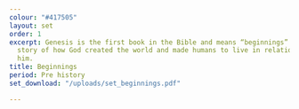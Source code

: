 ```yaml
---
colour: "#417505"
layout: set
order: 1
excerpt: Genesis is the first book in the Bible and means “beginnings”. It tells the
  story of how God created the world and made humans to live in relationship with
  him.
title: Beginnings
period: Pre history
set_download: "/uploads/set_beginnings.pdf"

---
```

